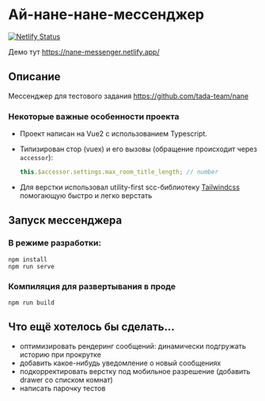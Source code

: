 # Ай-нане-нане-мессенджер

[![Netlify Status](https://api.netlify.com/api/v1/badges/9f72ae4f-0d96-4b80-9194-fb218268bdb7/deploy-status)](https://app.netlify.com/sites/nane-messenger/deploys)

Демо тут https://nane-messenger.netlify.app/

## Описание

Мессенджер для тестового задания https://github.com/tada-team/nane

### Некоторые важные особенности проекта

- Проект написан на Vue2 с использованием Typescript.

- Типизирован стор (vuex) и его вызовы (обращение происходит через `accessor`):
  ```typescript
  this.$accessor.settings.max_room_title_length; // number
  ```
- Для верстки использовал utility-first scc-библиотеку [Tailwindcss](https://Tailwindcss.com) помогающую быстро и легко верстать

## Запуск мессенджера

### В режиме разработки:

```
npm install
npm run serve
```

### Компиляция для развертывания в проде

```
npm run build
```

## Что ещё хотелось бы сделать...

- оптимизировать рендеринг сообщений: динамически подгружать историю при прокрутке
- добавить какое-нибудь уведомление о новый сообщениях
- подкорректировать верстку под мобильное разрешение (добавить drawer со списком комнат)
- написать парочку тестов
